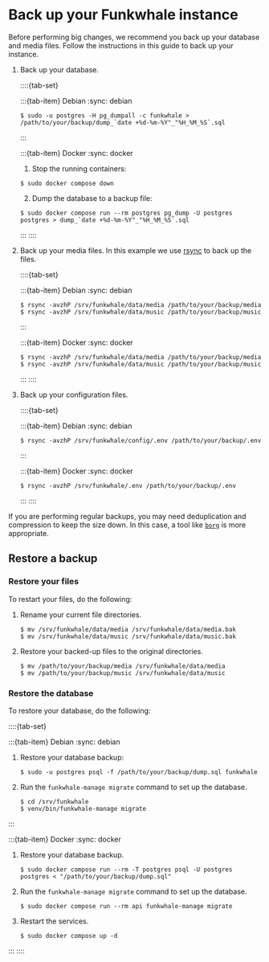 # Back up your Funkwhale instance

Before performing big changes, we recommend you back up your database and media files. Follow the instructions in this guide to back up your instance.

1. Back up your database.

   ::::{tab-set}

   :::{tab-item} Debian
   :sync: debian

   ```console
   $ sudo -u postgres -H pg_dumpall -c funkwhale > /path/to/your/backup/dump_`date +%d-%m-%Y"_"%H_%M_%S`.sql
   ```

   :::

   :::{tab-item} Docker
   :sync: docker

   1. Stop the running containers:

   ```console
   $ sudo docker compose down
   ```

   2. Dump the database to a backup file:

   ```console
   $ sudo docker compose run --rm postgres pg_dump -U postgres postgres > dump_`date +%d-%m-%Y"_"%H_%M_%S`.sql
   ```

   :::
   ::::

2. Back up your media files. In this example we use [rsync](https://rsync.samba.org) to back up the files.

   ::::{tab-set}

   :::{tab-item} Debian
   :sync: debian

   ```console
   $ rsync -avzhP /srv/funkwhale/data/media /path/to/your/backup/media
   $ rsync -avzhP /srv/funkwhale/data/music /path/to/your/backup/music
   ```

   :::

   :::{tab-item} Docker
   :sync: docker

   ```console
   $ rsync -avzhP /srv/funkwhale/data/media /path/to/your/backup/media
   $ rsync -avzhP /srv/funkwhale/data/music /path/to/your/backup/music
   ```

   :::
   ::::

3. Back up your configuration files.

   ::::{tab-set}

   :::{tab-item} Debian
   :sync: debian

   ```console
   $ rsync -avzhP /srv/funkwhale/config/.env /path/to/your/backup/.env
   ```

   :::

   :::{tab-item} Docker
   :sync: docker

   ```console
   $ rsync -avzhP /srv/funkwhale/.env /path/to/your/backup/.env
   ```

   :::
   ::::

If you are performing regular backups, you may need deduplication and compression to keep the size down. In this case, a tool like [`borg`](https://www.borgbackup.org/) is more appropriate.

## Restore a backup

### Restore your files

To restart your files, do the following:

1. Rename your current file directories.

   ```console
   $ mv /srv/funkwhale/data/media /srv/funkwhale/data/media.bak
   $ mv /srv/funkwhale/data/music /srv/funkwhale/data/music.bak
   ```

2. Restore your backed-up files to the original directories.

   ```console
   $ mv /path/to/your/backup/media /srv/funkwhale/data/media
   $ mv /path/to/your/backup/music /srv/funkwhale/data/music
   ```

### Restore the database

To restore your database, do the following:

::::{tab-set}

:::{tab-item} Debian
:sync: debian

1. Restore your database backup:

   ```console
   $ sudo -u postgres psql -f /path/to/your/backup/dump.sql funkwhale
   ```

2. Run the `funkwhale-manage migrate` command to set up the database.

   ```console
   $ cd /srv/funkwhale
   $ venv/bin/funkwhale-manage migrate
   ```

:::

:::{tab-item} Docker
:sync: docker

1. Restore your database backup.

   ```console
   $ sudo docker compose run --rm -T postgres psql -U postgres postgres < "/path/to/your/backup/dump.sql"
   ```

2. Run the `funkwhale-manage migrate` command to set up the database.

   ```console
   $ sudo docker compose run --rm api funkwhale-manage migrate
   ```

3. Restart the services.

   ```console
   $ sudo docker compose up -d
   ```

:::
::::
